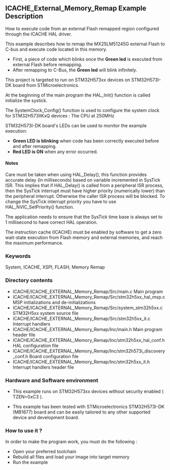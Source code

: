 ## <b>ICACHE_External_Memory_Remap Example Description</b>

How to execute code from an external Flash remapped region configured through the ICACHE HAL driver.

This example describes how to remap the MX25LM51245G external Flash to C-bus and execute code located in this memory.

- First, a piece of code which blinks once the **Green led** is executed from external Flash before remapping.
- After remapping to C-Bus, the **Green led** will blink infinitely.

This project is targeted to run on STM32H573xx devices on STM32H573I-DK board from STMicroelectronics.

At the beginning of the main program the HAL_Init() function is called initialize the systick.

The SystemClock_Config() function is used to configure the system clock for STM32H573IIKxQ devices :
The CPU at 250MHz

STM32H573I-DK board's LEDs can be used to monitor the example execution:
 - **Green LED is blinking** when code has been correctly executed before and after remapping.
 - **Red LED is ON** when any error occurred.

#### <b>Notes</b>

Care must be taken when using HAL_Delay(), this function provides accurate delay (in milliseconds) based on variable incremented in SysTick ISR. This implies that if HAL_Delay() is called from a peripheral ISR process, then the SysTick interrupt must have higher priority (numerically lower) than the peripheral interrupt. Otherwise the caller ISR process will be blocked. To change the SysTick interrupt priority you have to use HAL_NVIC_SetPriority() function.

The application needs to ensure that the SysTick time base is always set to 1 millisecond to have correct HAL operation.

The instruction cache (ICACHE) must be enabled by software to get a zero wait-state execution from Flash memory and external memories, and reach the maximum performance.

### <b>Keywords</b>

System, ICACHE, XSPI, FLASH, Memory Remap

### <b>Directory contents</b>

  - ICACHE/ICACHE_EXTERNAL_Memory_Remap/Src/main.c                             Main program
  - ICACHE/ICACHE_EXTERNAL_Memory_Remap/Src/stm32h5xx_hal_msp.c                MSP initializations and de-initializations
  - ICACHE/ICACHE_EXTERNAL_Memory_Remap/Src/system_stm32h5xx.c                 STM32H5xx system source file
  - ICACHE/ICACHE_EXTERNAL_Memory_Remap/Src/stm32h5xx_it.c                     Interrupt handlers
  - ICACHE/ICACHE_EXTERNAL_Memory_Remap/Inc/main.h                             Main program header file
  - ICACHE/ICACHE_EXTERNAL_Memory_Remap/Inc/stm32h5xx_hal_conf.h               HAL configuration file
  - ICACHE/ICACHE_EXTERNAL_Memory_Remap/Inc/stm32h573i_discovery_conf.h        Board configuration file
  - ICACHE/ICACHE_EXTERNAL_Memory_Remap/Inc/stm32h5xx_it.h                     Interrupt handlers header file


### <b>Hardware and Software environment</b>
  - This example runs on STM32H573xx devices without security enabled ( TZEN=0xC3 ).

  - This example has been tested with STMicroelectronics STM32H573I-DK (MB1677)
    board and can be easily tailored to any other supported device
    and development board.

### <b>How to use it ?</b>

In order to make the program work, you must do the following :

 - Open your preferred toolchain
 - Rebuild all files and load your image into target memory
 - Run the example